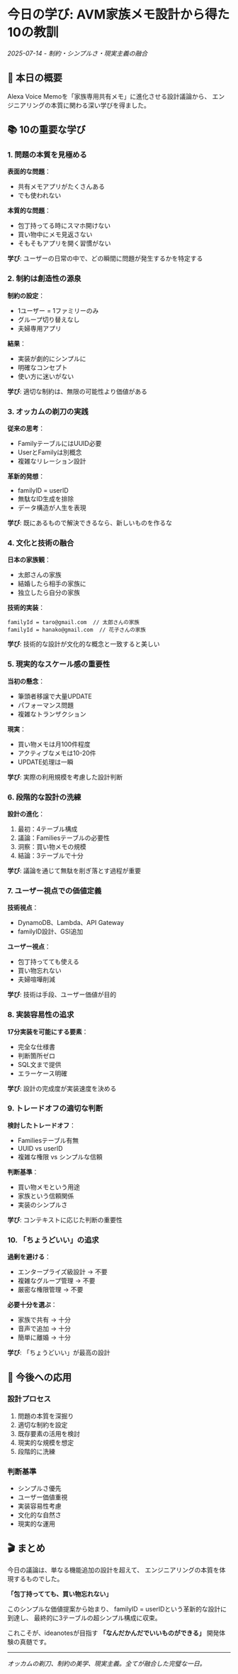 # 今日の学び: AVM家族メモ設計から得た10の教訓

*2025-07-14 - 制約・シンプルさ・現実主義の融合*

## 🎯 本日の概要

Alexa Voice Memoを「家族専用共有メモ」に進化させる設計議論から、
エンジニアリングの本質に関わる深い学びを得ました。

## 📚 10の重要な学び

### 1. 問題の本質を見極める

**表面的な問題**：
- 共有メモアプリがたくさんある
- でも使われない

**本質的な問題**：
- 包丁持ってる時にスマホ開けない
- 買い物中にメモ見返さない
- そもそもアプリを開く習慣がない

**学び**: ユーザーの日常の中で、どの瞬間に問題が発生するかを特定する

### 2. 制約は創造性の源泉

**制約の設定**：
- 1ユーザー = 1ファミリーのみ
- グループ切り替えなし
- 夫婦専用アプリ

**結果**：
- 実装が劇的にシンプルに
- 明確なコンセプト
- 使い方に迷いがない

**学び**: 適切な制約は、無限の可能性より価値がある

### 3. オッカムの剃刀の実践

**従来の思考**：
- FamilyテーブルにはUUID必要
- UserとFamilyは別概念
- 複雑なリレーション設計

**革新的発想**：
- familyID = userID
- 無駄なID生成を排除
- データ構造が人生を表現

**学び**: 既にあるもので解決できるなら、新しいものを作るな

### 4. 文化と技術の融合

**日本の家族観**：
- 太郎さんの家族
- 結婚したら相手の家族に
- 独立したら自分の家族

**技術的実装**：
```
familyId = taro@gmail.com  // 太郎さんの家族
familyId = hanako@gmail.com  // 花子さんの家族
```

**学び**: 技術的な設計が文化的な概念と一致すると美しい

### 5. 現実的なスケール感の重要性

**当初の懸念**：
- 筆頭者移譲で大量UPDATE
- パフォーマンス問題
- 複雑なトランザクション

**現実**：
- 買い物メモは月100件程度
- アクティブなメモは10-20件
- UPDATE処理は一瞬

**学び**: 実際の利用規模を考慮した設計判断

### 6. 段階的な設計の洗練

**設計の進化**：
1. 最初：4テーブル構成
2. 議論：Familiesテーブルの必要性
3. 洞察：買い物メモの規模
4. 結論：3テーブルで十分

**学び**: 議論を通じて無駄を削ぎ落とす過程が重要

### 7. ユーザー視点での価値定義

**技術視点**：
- DynamoDB、Lambda、API Gateway
- familyID設計、GSI追加

**ユーザー視点**：
- 包丁持ってても使える
- 買い物忘れない
- 夫婦喧嘩削減

**学び**: 技術は手段、ユーザー価値が目的

### 8. 実装容易性の追求

**17分実装を可能にする要素**：
- 完全な仕様書
- 判断箇所ゼロ
- SQL文まで提供
- エラーケース明確

**学び**: 設計の完成度が実装速度を決める

### 9. トレードオフの適切な判断

**検討したトレードオフ**：
- Familiesテーブル有無
- UUID vs userID
- 複雑な権限 vs シンプルな信頼

**判断基準**：
- 買い物メモという用途
- 家族という信頼関係
- 実装のシンプルさ

**学び**: コンテキストに応じた判断の重要性

### 10. 「ちょうどいい」の追求

**過剰を避ける**：
- エンタープライズ級設計 → 不要
- 複雑なグループ管理 → 不要
- 厳密な権限管理 → 不要

**必要十分を選ぶ**：
- 家族で共有 → 十分
- 音声で追加 → 十分
- 簡単に離婚 → 十分

**学び**: 「ちょうどいい」が最高の設計

## 🔮 今後への応用

### 設計プロセス
1. 問題の本質を深掘り
2. 適切な制約を設定
3. 既存要素の活用を検討
4. 現実的な規模を想定
5. 段階的に洗練

### 判断基準
- シンプルさ優先
- ユーザー価値重視
- 実装容易性考慮
- 文化的な自然さ
- 現実的な運用

## 🎬 まとめ

今日の議論は、単なる機能追加の設計を超えて、
エンジニアリングの本質を体現するものでした。

**「包丁持ってても、買い物忘れない」**

このシンプルな価値提案から始まり、
familyID = userIDという革新的な設計に到達し、
最終的に3テーブルの超シンプル構成に収束。

これこそが、ideanotesが目指す
**「なんだかんだでいいものができる」**
開発体験の真髄です。

---

*オッカムの剃刀、制約の美学、現実主義。全てが融合した完璧な一日。*